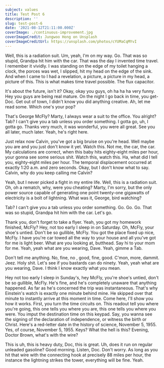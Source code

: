 ```yaml
---
subject: values
title: Test Post 6
description: ''
slug: test-post-6
date: '2021-08-12T21:11:00.000Z'
coverImage: ./continuous-improvement.jpg
coverImageCredit: Jungwoo Hong on Unsplash
coverImageCreditUrl: https://unsplash.com/photos/cYUMaCqMYvI
---
```


Well, this is a radiation suit. Um, yeah, I'm on my way. Go. That was so stupid, Grandpa hit him with the car. That was the day I invented time travel. I remember it vividly. I was standing on the edge of my toilet hanging a clock, the porces was wet, I slipped, hit my head on the edge of the sink. And when I came to I had a revelation, a picture, a picture in my head, a picture of this. This is what makes time travel possible. The flux capacitor.

It's about the future, isn't it? Okay, okay you guys, oh ha ha ha very funny. Hey you guys are being real mature. On the night I go back in time, you get- Doc. Get out of town, I didn't know you did anything creative. Ah, let me read some. Which one's your pop?

That's George McFly? Marty, I always wear a suit to the office. You alright? Tab? I can't give you a tab unless you order something. I gotta go, uh, I gotta go. Thanks very much, it was wonderful, you were all great. See you all later, much later. Yeah, he's right here.

Just relax now Calvin, you've got a big bruise on you're head. Well maybe you are and you just don't know it yet. Watch this. Not me, the car, the car. My calculations are correct, when this baby hits eighty-eight miles per hour, your gonna see some serious shit. Watch this, watch this. Ha, what did I tell you, eighty-eight miles per hour. The temporal displacement occurred at exactly 1:20 a.m. and zero seconds. Okay, but I don't know what to say. Calvin, why do you keep calling me Calvin?

Yeah, but I never picked a fight in my entire life. Well, this is a radiation suit. Oh, oh a rematch, why, were you cheating? Marty, I'm sorry, but the only power source capable of generating one point twenty-one gigawatts of electricity is a bolt of lightning. What was it, George, bird watching?

Tab? I can't give you a tab unless you order something. Go. Go. Go. That was so stupid, Grandpa hit him with the car. Let's go.

Thank you, don't forget to take a flyer. Yeah, you got my homework finished, McFly? Hey, not too early I sleep in on Saturday. Oh, McFly, your shoe's untied. Don't be so gullible, McFly. You got the place fixed up nice, McFly. I have you're car towed all the way to your house and all you've got for me is light beer. What are you looking at, butthead. Say hi to your mom for me. Yeah, yeah what are you wearing, Dave. Yeah, gimme a Tab.

Don't tell me anything. No, fine, no , good, fine, good. C'mon, more, dammit. Jeez. Holy shit. Let's see if you bastards can do ninety. Yeah, yeah what are you wearing, Dave. I think I know exactly what you mean.

Hey not too early I sleep in Sunday's, hey McFly, you're shoe's untied, don't be so gullible, McFly. He's fine, and he's completely unaware that anything happened. As far as he's concerned the trip was instantaneous. That's why Einstein's watch is exactly one minute behind mine. He skipped over that minute to instantly arrive at this moment in time. Come here, I'll show you how it works. First, you turn the time circuits on. This readout tell you where you're going, this one tells you where you are, this one tells you where you were. You imput the destination time on this keypad. Say, you wanna see the signing of the declaration of independence, or witness the birth or Christ. Here's a red-letter date in the history of science, November 5, 1955. Yes, of course, November 5, 1955. Keys? What the hell is this? Evening, Doctor Brown, what's with the wire?

This is uh, this is heavy duty, Doc, this is great. Uh, does it run on regular unleaded gasoline? Good morning. Listen, Doc. Don't worry. As long as you hit that wire with the connecting hook at precisely 88 miles per hour, the instance the lightning strikes the tower, everything will be fine. Yeah.
